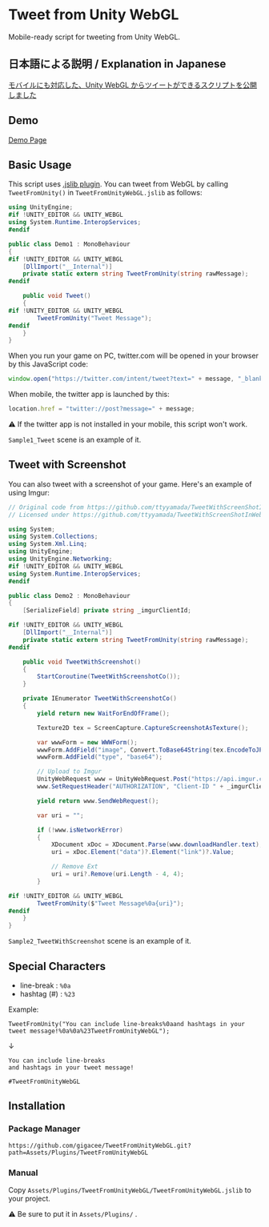 # Tweet from Unity WebGL

Mobile-ready script for tweeting from Unity WebGL.

## 日本語による説明 / Explanation in Japanese

[モバイルにも対応した、Unity WebGL からツイートができるスクリプトを公開しました](https://blog.gigacreation.jp/entry/2020/10/04/223712)

## Demo

[Demo Page](https://www.gigacreation.jp/tweetfromunitywebgl/)

## Basic Usage

This script uses [.jslib plugin](https://docs.unity3d.com/Manual/webgl-interactingwithbrowserscripting.html). You can tweet from WebGL by calling `TweetFromUnity()` in `TweetFromUnityWebGL.jslib` as follows:

```cs
using UnityEngine;
#if !UNITY_EDITOR && UNITY_WEBGL
using System.Runtime.InteropServices;
#endif

public class Demo1 : MonoBehaviour
{
#if !UNITY_EDITOR && UNITY_WEBGL
    [DllImport("__Internal")]
    private static extern string TweetFromUnity(string rawMessage);
#endif

    public void Tweet()
    {
#if !UNITY_EDITOR && UNITY_WEBGL
        TweetFromUnity("Tweet Message");
#endif
    }
}
```

When you run your game on PC, twitter.com will be opened in your browser by this JavaScript code:

```js
window.open("https://twitter.com/intent/tweet?text=" + message, "_blank");
```

When mobile, the twitter app is launched by this:

```js
location.href = "twitter://post?message=" + message;
```

:warning: If the twitter app is not installed in your mobile, this script won't work.

`Sample1_Tweet` scene is an example of it.

## Tweet with Screenshot

You can also tweet with a screenshot of your game. Here's an example of using Imgur:

```cs
// Original code from https://github.com/ttyyamada/TweetWithScreenShotInWebGL
// Licensed under https://github.com/ttyyamada/TweetWithScreenShotInWebGL/blob/master/LICENSE

using System;
using System.Collections;
using System.Xml.Linq;
using UnityEngine;
using UnityEngine.Networking;
#if !UNITY_EDITOR && UNITY_WEBGL
using System.Runtime.InteropServices;
#endif

public class Demo2 : MonoBehaviour
{
    [SerializeField] private string _imgurClientId;

#if !UNITY_EDITOR && UNITY_WEBGL
    [DllImport("__Internal")]
    private static extern string TweetFromUnity(string rawMessage);
#endif

    public void TweetWithScreenshot()
    {
        StartCoroutine(TweetWithScreenshotCo());
    }

    private IEnumerator TweetWithScreenshotCo()
    {
        yield return new WaitForEndOfFrame();

        Texture2D tex = ScreenCapture.CaptureScreenshotAsTexture();

        var wwwForm = new WWWForm();
        wwwForm.AddField("image", Convert.ToBase64String(tex.EncodeToJPG()));
        wwwForm.AddField("type", "base64");

        // Upload to Imgur
        UnityWebRequest www = UnityWebRequest.Post("https://api.imgur.com/3/image.xml", wwwForm);
        www.SetRequestHeader("AUTHORIZATION", "Client-ID " + _imgurClientId);

        yield return www.SendWebRequest();

        var uri = "";

        if (!www.isNetworkError)
        {
            XDocument xDoc = XDocument.Parse(www.downloadHandler.text);
            uri = xDoc.Element("data")?.Element("link")?.Value;

            // Remove Ext
            uri = uri?.Remove(uri.Length - 4, 4);
        }

#if !UNITY_EDITOR && UNITY_WEBGL
        TweetFromUnity($"Tweet Message%0a{uri}");
#endif
    }
}
```

`Sample2_TweetWithScreenshot` scene is an example of it.

## Special Characters

- line-break : `%0a`
- hashtag (#) : `%23`

Example:

`TweetFromUnity("You can include line-breaks%0aand hashtags in your tweet message!%0a%0a%23TweetFromUnityWebGL");`

↓

```plaintext
You can include line-breaks
and hashtags in your tweet message!

#TweetFromUnityWebGL
```

## Installation

### Package Manager

`https://github.com/gigacee/TweetFromUnityWebGL.git?path=Assets/Plugins/TweetFromUnityWebGL`

### Manual

Copy `Assets/Plugins/TweetFromUnityWebGL/TweetFromUnityWebGL.jslib` to your project.

:warning: Be sure to put it in `Assets/Plugins/` .
